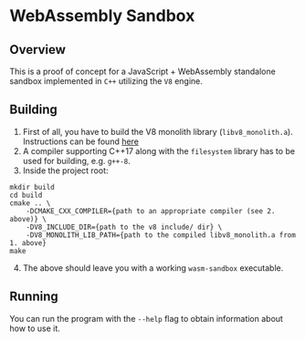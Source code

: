 WebAssembly Sandbox
===================

## Overview

This is a proof of concept for a JavaScript + WebAssembly standalone sandbox implemented in `C++` utilizing the `V8` engine.

## Building

1. First of all, you have to build the V8 monolith library (`libv8_monolith.a`).
Instructions can be found [here](https://v8.dev/docs/embed#hello-world)
2. A compiler supporting C++17 along with the `filesystem` library has to be used for building, e.g. `g++-8`.
3. Inside the project root:
```
mkdir build
cd build
cmake .. \
    -DCMAKE_CXX_COMPILER={path to an appropriate compiler (see 2. above)} \
    -DV8_INCLUDE_DIR={path to the v8 include/ dir} \
    -DV8_MONOLITH_LIB_PATH={path to the compiled libv8_monolith.a from 1. above}
make
```
4. The above should leave you with a working `wasm-sandbox` executable.

## Running

You can run the program with the `--help` flag to obtain information about how to use it.